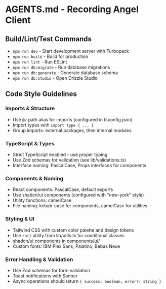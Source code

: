# AGENTS.md - Recording Angel Client

## Build/Lint/Test Commands
- `npm run dev` - Start development server with Turbopack
- `npm run build` - Build for production
- `npm run lint` - Run ESLint
- `npm run db:migrate` - Run database migrations
- `npm run db:generate` - Generate database schema
- `npm run db:studio` - Open Drizzle Studio

## Code Style Guidelines

### Imports & Structure
- Use `@/` path alias for imports (configured in tsconfig.json)
- Import types with `import type { ... }`
- Group imports: external packages, then internal modules

### TypeScript & Types
- Strict TypeScript enabled - use proper typing
- Use Zod schemas for validation (see lib/validations.ts)
- Interface naming: PascalCase, Props interfaces for components

### Components & Naming
- React components: PascalCase, default exports
- Use shadcn/ui components (configured with "new-york" style)
- Utility functions: camelCase
- File naming: kebab-case for components, camelCase for utilities

### Styling & UI
- Tailwind CSS with custom color palette and design tokens
- Use `cn()` utility from lib/utils.ts for conditional classes
- shadcn/ui components in components/ui/
- Custom fonts: IBM Plex Sans, Palatino, Bebas Neue

### Error Handling & Validation
- Use Zod schemas for form validation
- Toast notifications with Sonner
- Async operations should return `{ success: boolean, error?: string }`